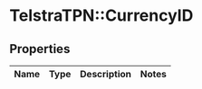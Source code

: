 # TelstraTPN::CurrencyID

## Properties
Name | Type | Description | Notes
------------ | ------------- | ------------- | -------------


